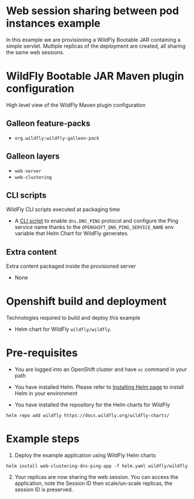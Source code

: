 # Web session sharing between pod instances example

In this example we are provisioning a WildFly Bootable JAR containing a simple servlet.
Multiple replicas of the deployment are created, all sharing the same web sessions.

# WildFly Bootable JAR Maven plugin configuration
High level view of the WildFly Maven plugin configuration

## Galleon feature-packs

* `org.wildfly:wildfly-galleon-pack`

## Galleon layers

* `web-server`
* `web-clustering`

## CLI scripts
WildFly CLI scripts executed at packaging time

* A [CLI script](../scripts/os-clustering-dns-ping.cli) to enable `dns.DNS_PING` protocol and configure the Ping service name 
thanks to the `OPENSHIFT_DNS_PING_SERVICE_NAME` env variable that Helm Chart for WildFly generates.

## Extra content
Extra content packaged inside the provisioned server

* None

# Openshift build and deployment
Technologies required to build and deploy this example

* Helm chart for WildFly `wildfly/wildfly`.

# Pre-requisites

* You are logged into an OpenShift cluster and have `oc` command in your path

* You have installed Helm. Please refer to [Installing Helm page](https://helm.sh/docs/intro/install/) to install Helm in your environment

* You have installed the repository for the Helm charts for WildFly

 ```
helm repo add wildfly https://docs.wildfly.org/wildfly-charts/
```

# Example steps

1. Deploy the example application using WildFly Helm charts

```
helm install web-clustering-dns-ping-app -f helm.yaml wildfly/wildfly
```

2. Your replicas are now sharing the web session. You can access the application, note the Session ID then scale/un-scale replicas, the session ID is preserved.